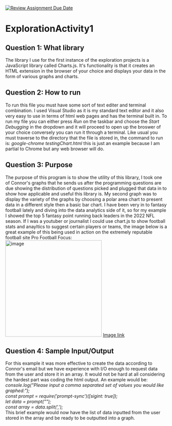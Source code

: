 [![Review Assignment Due Date](https://classroom.github.com/assets/deadline-readme-button-24ddc0f5d75046c5622901739e7c5dd533143b0c8e959d652212380cedb1ea36.svg)](https://classroom.github.com/a/oB7VDeFN)
# ExplorationActivity1
## Question 1: What library
The library I use for the first instance of the exploration projects is a JavaScript library called Charts.js. It's functionality is that it creates an  HTML extension in the browser of your choice and displays your data in the form of various graphs and charts.
## Question 2: How to run
To run this file you must have some sort of text editer and terminal combination. I used Visual Studio as it is my standard text editor and it also very easy to use in terms of html web pages and has the terminal built in. To run my file you can either press _Run_ on the taskbar and choose the _Start Debugging_ in the dropdown and it will proceed to open up the broswer of your choice conversely you can run it through a terminal. Like usual you must traverse to the directory that the file is stored in, the command to run is: _google-chrome testingChart.html_ this is just an example because I am partial to Chrome but any web browser will do.
## Question 3: Purpose
The purpose of this program is to show the utility of this library, I took one of Connor's graphs that he sends us after the programming questions are due showing the distribution of questions picked and plugged that data in to show how applicable and useful this library is. My second graph was to display the variety of the graphs by choosing a polar area chart to present data in a different style then a basic bar chart. I have been very in to fantasy football lately and diving into the data analytics side of it, so for my example I showed the top 5 fantasy point running back leaders in the 2022 NFL season. If I was a youtuber or journalist I could use chart.js to show football stats and anayltics to suggest certain players or teams, the image below is a great example of this being used in action on the extremely reputable football site Pro Football Focus:\
<img width="300" alt="image" src="https://github.com/CS2613-FA23/explorationactivity1-Staebe/assets/144264731/b41f00f5-840f-43bf-b204-38f78986c0da">
 [Image link](https://www.pff.com/news/fantasy-football-perfect-2023-fantasy-football-draft-strategy-round-by-round-picks-1-3)
## Question 4: Sample Input/Output
For this example it was more effective to create the data according to Connor's email but we have experience with I/O enough to request data from the user and store it in an array. It would not be hard at all considering the hardest part was coding the html output. An example would be:\
_console.log("Please input a comma separated set of values you would like graphed:");_\
_const prompt = require('prompt-sync')([sigint: true]);_\
_let data = prompt("");_\
_const array = data.split(',');_\
This brief example would now have the list of data inputted from the user stored in the array and be ready to be outputted into a graph.

 
